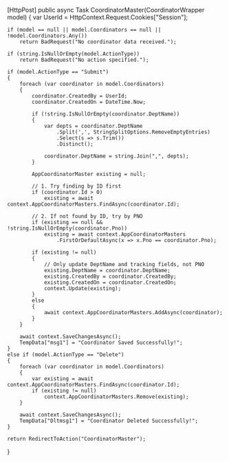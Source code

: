 [HttpPost]
public async Task<IActionResult> CoordinatorMaster(CoordinatorWrapper model)
{
    var UserId = HttpContext.Request.Cookies["Session"];

    if (model == null || model.Coordinators == null || !model.Coordinators.Any())
        return BadRequest("No coordinator data received.");

    if (string.IsNullOrEmpty(model.ActionType))
        return BadRequest("No action specified.");

    if (model.ActionType == "Submit")
    {
        foreach (var coordinator in model.Coordinators)
        {
            coordinator.CreatedBy = UserId;
            coordinator.CreatedOn = DateTime.Now;

            if (!string.IsNullOrEmpty(coordinator.DeptName))
            {
                var depts = coordinator.DeptName
                    .Split(',', StringSplitOptions.RemoveEmptyEntries)
                    .Select(s => s.Trim())
                    .Distinct();

                coordinator.DeptName = string.Join(",", depts);
            }

            AppCoordinatorMaster existing = null;

            // 1. Try finding by ID first
            if (coordinator.Id > 0)
                existing = await context.AppCoordinatorMasters.FindAsync(coordinator.Id);

            // 2. If not found by ID, try by PNO
            if (existing == null && !string.IsNullOrEmpty(coordinator.Pno))
                existing = await context.AppCoordinatorMasters
                    .FirstOrDefaultAsync(x => x.Pno == coordinator.Pno);

            if (existing != null)
            {
                // Only update DeptName and tracking fields, not PNO
                existing.DeptName = coordinator.DeptName;
                existing.CreatedBy = coordinator.CreatedBy;
                existing.CreatedOn = coordinator.CreatedOn;
                context.Update(existing);
            }
            else
            {
                await context.AppCoordinatorMasters.AddAsync(coordinator);
            }
        }

        await context.SaveChangesAsync();
        TempData["msg1"] = "Coordinator Saved Successfully!";
    }
    else if (model.ActionType == "Delete")
    {
        foreach (var coordinator in model.Coordinators)
        {
            var existing = await context.AppCoordinatorMasters.FindAsync(coordinator.Id);
            if (existing != null)
                context.AppCoordinatorMasters.Remove(existing);
        }

        await context.SaveChangesAsync();
        TempData["Dltmsg1"] = "Coordinator Deleted Successfully!";
    }

    return RedirectToAction("CoordinatorMaster");
}
